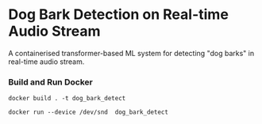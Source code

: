# Dog Bark Detection on Real-time Audio Stream
A containerised transformer-based ML system for detecting "dog barks" in real-time audio stream.

### Build and Run Docker

`docker build . -t dog_bark_detect`

`docker run --device /dev/snd  dog_bark_detect`

